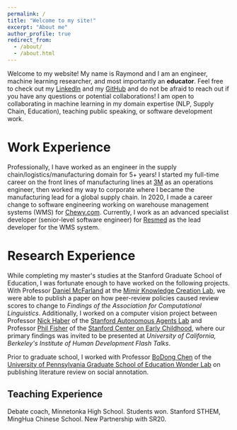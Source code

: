 ```yaml
---
permalink: /
title: "Welcome to my site!"
excerpt: "About me"
author_profile: true
redirect_from: 
  - /about/
  - /about.html
---
```


Welcome to my website! My name is Raymond and I am an engineer, machine learning researcher, and most importantly an **educator**. Feel free to check out my [LinkedIn](https://www.linkedin.com/in/raymondzeds/) and my [GitHub](https://github.com/raymondEDS) and do not be afraid to reach out if you have any questions or potential collaborations! I am open to collaborating in machine learning in my domain expertise (NLP, Supply Chain, Education), teaching public speaking, or software development work. 

Work Experience
======
Professionally, I have worked as an engineer in the supply chain/logistics/manufacturing domain for 5+ years! I started my full-time career on the front lines of manufacturing lines at [3M](https://www.3m.com/) as an operations engineer, then worked my way to corporate where I became the manufacturing lead for a global supply chain. In 2020, I made a career change to software engineering working on warehouse management systems (WMS) for [Chewy.com](https://www.chewy.com/). Currently, I work as an advanced specialist developer (senior-level software engineer) for [Resmed](https://www.resmed.com/en-us/) as the lead developer for the WMS system.

Research Experience
======
While completing my master's studies at the Stanford Graduate School of Education, I was fortunate enough to have worked on the following projects. With Professor [Daniel McFarland](https://profiles.stanford.edu/daniel-mcfarland) at the [Mimir Knowledge Creation Lab](https://mimir.stanford.edu/research), we were able to publish a paper on how peer-review policies caused review scores to change to *Findings of the Association for Computational Linguistics*. Additionally, I worked on a computer vision project between Professor [Nick Haber](https://ed.stanford.edu/faculty/nhaber) of the [Stanford Autonomous Agents Lab](https://www.autonomousagents.stanford.edu/people) and Professor [Phil Fisher](https://ed.stanford.edu/faculty/philf) of the [Stanford Center on Early Childhood](https://earlychildhood.stanford.edu/), where our primary findings was invited to be presented at *University of California, Berkeley's Institute of Human Development Flash Talks*.

Prior to graduate school, I worked with Professor [BoDong Chen](https://www.gse.upenn.edu/academics/faculty-directory/bchen) of the [University of Pennsylvania Graduate School of Education Wonder Lab](https://penn-wonderlab.github.io/) on publishing literature review on social annotation.


Teaching Experience
------
Debate coach, Minnetonka High School. Students won. Stanford STHEM, MingHua Chinese School. New Partnership with SR20.

